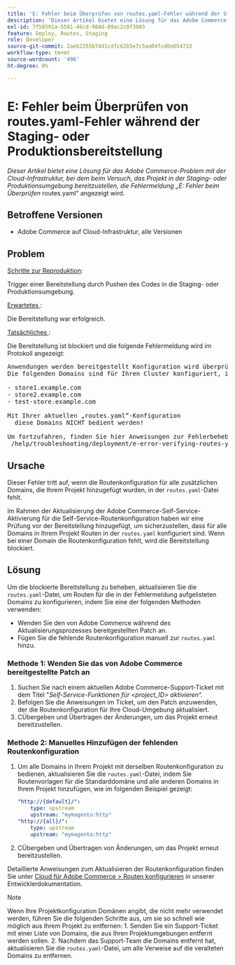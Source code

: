 ```yaml
---
title: 'E: Fehler beim Überprüfen von routes.yaml-Fehler während der Staging- oder Produktionsbereitstellung'
description: 'Dieser Artikel bietet eine Lösung für das Adobe Commerce-Problem mit der Cloud-Infrastruktur, bei dem beim Versuch, das Projekt in der Staging- oder Produktionsumgebung bereitzustellen, die Fehlermeldung *„E: Fehler beim Überprüfen von routes.yaml“* angezeigt wird.'
exl-id: 7f58591a-5581-46cd-984d-09ac2c0f3903
feature: Deploy, Routes, Staging
role: Developer
source-git-commit: 2aeb2355b74d1cdfc62b5e7c5aa04fcd0a654733
workflow-type: tm+mt
source-wordcount: '496'
ht-degree: 0%

---
```


# E: Fehler beim Überprüfen von routes.yaml-Fehler während der Staging- oder Produktionsbereitstellung

*Dieser Artikel bietet eine Lösung für das Adobe Commerce-Problem mit der Cloud-Infrastruktur, bei dem beim Versuch, das Projekt in der Staging- oder Produktionsumgebung bereitzustellen, die Fehlermeldung „E: Fehler beim Überprüfen* routes.yaml“ angezeigt wird.

## Betroffene Versionen

* Adobe Commerce auf Cloud-Infrastruktur, alle Versionen

## Problem

<u>Schritte zur Reproduktion</u>:

Trigger einer Bereitstellung durch Pushen des Codes in die Staging- oder Produktionsumgebung.

<u>Erwartetes </u>:

Die Bereitstellung war erfolgreich.

<u>Tatsächliches </u>:

Die Bereitstellung ist blockiert und die folgende Fehlermeldung wird im Protokoll angezeigt:

<pre>Anwendungen werden bereitgestellt Konfiguration wird überprüft E: Fehler beim Überprüfen von routes.yaml.
Die folgenden Domains sind für Ihren Cluster konfiguriert, in Ihrer Datei „routes.yaml“ sind jedoch keine Routen definiert:

- store1.example.com
- store2.example.com
- test-store.example.com

Mit Ihrer aktuellen „routes.yaml“-Konfiguration
  diese Domains NICHT bedient werden!

Um fortzufahren, finden Sie hier Anweisungen zur Fehlerbehebung:
 /help/troubleshooting/deployment/e-error-verifying-routes-yaml-error-during-staging-or-production-deploy.md</pre>

## Ursache

Dieser Fehler tritt auf, wenn die Routenkonfiguration für alle zusätzlichen Domains, die Ihrem Projekt hinzugefügt wurden, in der `routes.yaml`-Datei fehlt.

Im Rahmen der Aktualisierung der Adobe Commerce-Self-Service-Aktivierung für die Self-Service-Routenkonfiguration haben wir eine Prüfung vor der Bereitstellung hinzugefügt, um sicherzustellen, dass für alle Domains in Ihrem Projekt Routen in der `routes.yaml` konfiguriert sind. Wenn bei einer Domain die Routenkonfiguration fehlt, wird die Bereitstellung blockiert.

## Lösung

Um die blockierte Bereitstellung zu beheben, aktualisieren Sie die `routes.yaml`-Datei, um Routen für die in der Fehlermeldung aufgelisteten Domains zu konfigurieren, indem Sie eine der folgenden Methoden verwenden:

* Wenden Sie den von Adobe Commerce während des Aktualisierungsprozesses bereitgestellten Patch an.
* Fügen Sie die fehlende Routenkonfiguration manuell zur `routes.yaml` hinzu.

### Methode 1: Wenden Sie das von Adobe Commerce bereitgestellte Patch an

1. Suchen Sie nach einem aktuellen Adobe Commerce-Support-Ticket mit dem Titel &quot;*Self-Service-Funktionen für &lt;project\_ID> aktivieren“.*
1. Befolgen Sie die Anweisungen im Ticket, um den Patch anzuwenden, der die Routenkonfiguration für Ihre Cloud-Umgebung aktualisiert.
1. СÜbergeben und Übertragen der Änderungen, um das Projekt erneut bereitzustellen.

### Methode 2: Manuelles Hinzufügen der fehlenden Routenkonfiguration

1. Um alle Domains in Ihrem Projekt mit derselben Routenkonfiguration zu bedienen, aktualisieren Sie die `routes.yaml`-Datei, indem Sie Routenvorlagen für die Standarddomäne und alle anderen Domains in Ihrem Projekt hinzufügen, wie im folgenden Beispiel gezeigt:

   ```yaml
   "http://{default}/":
       type: upstream
       upstream: "mymagento:http"
   "http://{all}/":
       type: upstream
       upstream: "mymagento:http"
   ```

1. СÜbergeben und Übertragen von Änderungen, um das Projekt erneut bereitzustellen.

Detaillierte Anweisungen zum Aktualisieren der Routenkonfiguration finden Sie unter [Cloud für Adobe Commerce > Routen konfigurieren](https://experienceleague.adobe.com/en/docs/commerce-cloud-service/user-guide/configure/routes/routes-yaml) in unserer Entwicklerdokumentation.

>[!NOTE]
>
>Wenn Ihre Projektkonfiguration Domänen angibt, die nicht mehr verwendet werden, führen Sie die folgenden Schritte aus, um sie so schnell wie möglich aus Ihrem Projekt zu entfernen: 1. Senden Sie ein Support-Ticket mit einer Liste von Domains, die aus Ihren Projektumgebungen entfernt werden sollen. 2. Nachdem das Support-Team die Domains entfernt hat, aktualisieren Sie die `routes.yaml`-Datei, um alle Verweise auf die veralteten Domains zu entfernen.

